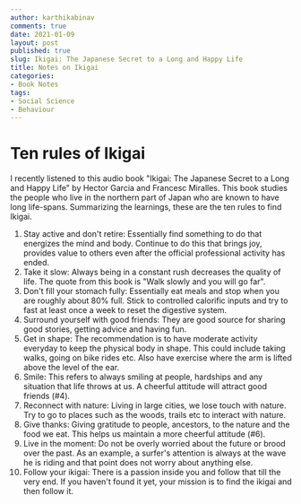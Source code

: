 ```yaml
---
author: karthikabinav
comments: true
date: 2021-01-09
layout: post
published: true
slug: Ikigai: The Japanese Secret to a Long and Happy Life
title: Notes on Ikigai
categories:
- Book Notes
tags:
- Social Science
- Behaviour
---
```


# Ten rules of Ikigai

I recently listened to this audio book "Ikigai: The Japanese Secret to a Long and Happy Life" by Hector Garcia and Francesc Miralles. This book studies the people who live in the northern part of Japan who are known to have long life-spans. Summarizing the learnings, these are the ten rules to find Ikigai. 

1. Stay active and don't retire: Essentially find something to do that energizes the mind and body. Continue to do this that brings joy, provides value to others  even after the official professional activity has ended.
2. Take it slow: Always being in a constant rush decreases the quality of life. The quote from this book is "Walk slowly and you will go far".
3. Don't fill your stomach fully: Essentially eat meals and stop when you are roughly about 80% full. Stick to controlled calorific inputs and try to fast at least once a week to reset the digestive system.
4. Surround yourself with good friends: They are good source for sharing good stories, getting advice and having fun.
5. Get in shape: The recommendation is to have moderate activity everyday to keep the physical body in shape. This could include taking walks, going on bike rides etc. Also have exercise where the arm is lifted above the level of the ear.
6. Smile: This refers to always smiling at people, hardships and any situation that life throws at us. A cheerful attitude will attract good friends (#4).
7. Reconnect with nature: Living in large cities, we lose touch with nature. Try to go to places such as the woods, trails etc to interact with nature.
8. Give thanks: Giving gratitude to people, ancestors, to the nature and the food we eat. This helps us maintain a more cheerful attitude (#6).
9. Live in the moment: Do not be overly worried about the future or brood over the past. As an example, a surfer's attention is always at the wave he is riding and that point does not worry about anything else.
10. Follow your ikigai: There is a passion inside you and follow that till the very end. If you haven't found it yet, your mission is to find the ikigai and then follow it.